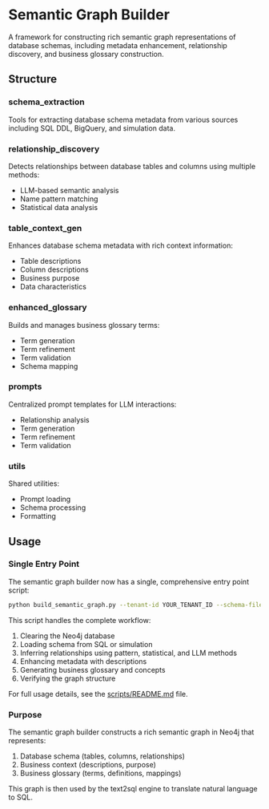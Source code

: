 # Semantic Graph Builder

A framework for constructing rich semantic graph representations of database schemas,
including metadata enhancement, relationship discovery, and business glossary construction.

## Structure

### schema_extraction

Tools for extracting database schema metadata from various sources including SQL DDL, BigQuery, and simulation data.

### relationship_discovery

Detects relationships between database tables and columns using multiple methods:
- LLM-based semantic analysis
- Name pattern matching
- Statistical data analysis

### table_context_gen

Enhances database schema metadata with rich context information:
- Table descriptions
- Column descriptions
- Business purpose
- Data characteristics

### enhanced_glossary

Builds and manages business glossary terms:
- Term generation
- Term refinement
- Term validation
- Schema mapping

### prompts

Centralized prompt templates for LLM interactions:
- Relationship analysis
- Term generation
- Term refinement
- Term validation

### utils

Shared utilities:
- Prompt loading
- Schema processing
- Formatting

## Usage

### Single Entry Point

The semantic graph builder now has a single, comprehensive entry point script:

```bash
python build_semantic_graph.py --tenant-id YOUR_TENANT_ID --schema-file schemas/walmart_facilities_complete.sql --csv-dir data/datasets
```

This script handles the complete workflow:
1. Clearing the Neo4j database
2. Loading schema from SQL or simulation
3. Inferring relationships using pattern, statistical, and LLM methods
4. Enhancing metadata with descriptions
5. Generating business glossary and concepts
6. Verifying the graph structure

For full usage details, see the [scripts/README.md](./scripts/README.md) file.

### Purpose

The semantic graph builder constructs a rich semantic graph in Neo4j that represents:
1. Database schema (tables, columns, relationships)
2. Business context (descriptions, purpose)
3. Business glossary (terms, definitions, mappings)

This graph is then used by the text2sql engine to translate natural language to SQL.